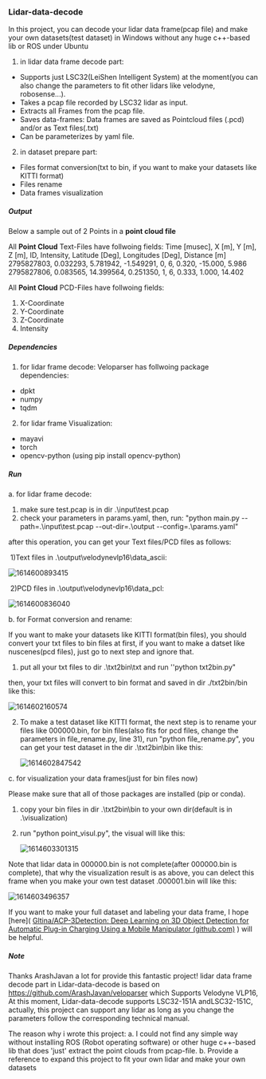### Lidar-data-decode
In this project, you can decode your lidar data frame(pcap file) and make your own datasets(test dataset) in Windows without any huge c++-based lib or ROS under Ubuntu
1. in lidar data frame decode part:
- Supports just LSC32(LeiShen Intelligent System) at the moment(you can also change the parameters to fit other lidars like velodyne, robosense...).
- Takes a pcap file recorded by LSC32 lidar as input.
- Extracts all Frames from the pcap file.
- Saves data-frames:
    Data frames are saved as Pointcloud files (.pcd) and/or as Text files(.txt) 
- Can be parameterizes by yaml file.

2. in dataset prepare part:
- Files format conversion(txt to bin, if you want to make your datasets like KITTI format)
- Files rename
- Data frames visualization

##### Output
Below a sample out of 2 Points in a __point cloud file__

All __Point Cloud__ Text-Files have follwoing fields:
Time [musec], X [m], Y [m], Z [m], ID, Intensity, Latitude [Deg], Longitudes [Deg], Distance [m]
2795827803, 0.032293, 5.781942, -1.549291, 0, 6, 0.320, -15.000, 5.986
2795827806, 0.083565, 14.399564, 0.251350, 1, 6, 0.333, 1.000, 14.402

All __Point Cloud__ PCD-Files have follwoing fields:
1) X-Coordinate
2) Y-Coordinate
3) Z-Coordinate
4) Intensity

##### Dependencies
1. for lidar frame decode:
Veloparser has follwoing package dependencies:
- dpkt
- numpy
- tqdm

2. for lidar frame Visualization:
- mayavi
- torch
- opencv-python  (using pip install opencv-python)

##### Run
a. for lidar frame decode:
1. make sure test.pcap is in dir .\input\test.pcap
2. check your parameters in params.yaml, then, run: 
    "python main.py --path=.\input\test.pcap  --out-dir=.\output  --config=.\params.yaml"

after this operation, you can get your Text files/PCD files as follows:

​	1)Text files in .\output\velodynevlp16\data_ascii:

![1614600893415](img_readme/1614600893415.png)



​	2)PCD files in .\output\velodynevlp16\data_pcl:

![1614600836040](img_readme/1614600836040.png)



b. for Format conversion and rename:

If you want to make your datasets like KITTI format(bin files), you should convert your txt files to bin files at first, if you want to make a datset like nuscenes(pcd files), just go to next step and ignore that.

1. put all your txt files to dir .\txt2bin\txt and run  ''python  txt2bin.py"

then, your txt files will convert to bin format and saved in dir ./txt2bin/bin like this:

![1614602160574](img_readme/1614602160574.png)



2. To make a test dataset like KITTI format, the next step is to rename your files like 000000.bin, for bin files(also fits for pcd files, change the parameters in file_rename.py, line 31), run "python file_rename.py", you can get your test dataset in the dir .\txt2bin\bin like this:

   ![1614602847542](img_readme/1614602847542.png)

c. for visualization your data frames(just for bin files now)

Please make sure that all of those packages are installed (pip or conda).

1.  copy your bin files in dir .\txt2bin\bin to your own dir(default is in .\visualization)

2. run "python  point_visul.py", the visual will like this:

   ![1614603301315](img_readme/1614603301315.png)



Note that lidar data in 000000.bin is not complete(after 000000.bin is complete), that why the visualization result is as above, you can delect this frame when you make your own test dataset .000001.bin will like this:

![1614603496357](img_readme/1614603496357.png)

If you want to make your full dataset and labeling your data frame, I hope [here]( [Gltina/ACP-3Detection: Deep Learning on 3D Object Detection for Automatic Plug-in Charging Using a Mobile Manipulator (github.com)](https://github.com/Gltina/ACP-3Detection) ) will be helpful.

##### Note

Thanks ArashJavan a lot for provide this fantastic project! lidar data frame decode part in Lidar-data-decode is based on https://github.com/ArashJavan/veloparser which Supports Velodyne VLP16, At this moment, Lidar-data-decode supports LSC32-151A andLSC32-151C, actually, this project can support any lidar as long as you change the parameters follow the corresponding technical manual.

The reason why i wrote this project:
 a. I could not find any simple way without installing ROS (Robot operating software) or other huge c++-based lib that does 'just' extract the point clouds from pcap-file.
 b. Provide a reference to expand this project to fit your own lidar and make your own datasets









